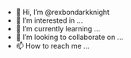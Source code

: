 - 👋 Hi, I’m @rexbondarkknight
- 👀 I’m interested in ...
- 🌱 I’m currently learning ...
- 💞️ I’m looking to collaborate on ...
- 📫 How to reach me ...

<!---
rexbondarkknight/rexbondarkknight is a ✨ special ✨ repository because its `README.md` (this file) appears on your GitHub profile.
You can click the Preview link to take a look at your changes.
--->
